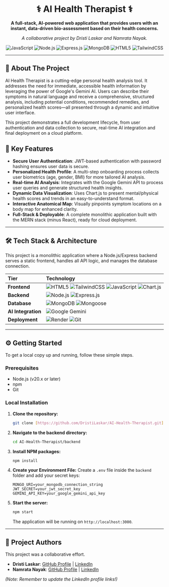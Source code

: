 <div align="center">
  <br/>
  <h1>⚕️ AI Health Therapist ⚕️</h1>
  <p>
    <b>A full-stack, AI-powered web application that provides users with an instant, data-driven bio-assessment based on their health concerns.</b>
  </p>
  <p>
    <i>A collaborative project by Dristi Laskar and Namrata Nayak.</i>
  </p>
  
  ![JavaScript](https://img.shields.io/badge/JavaScript-ES6-F7DF1E?style=for-the-badge&logo=javascript)
  ![Node.js](https://img.shields.io/badge/Node.js-20.x-339933?style=for-the-badge&logo=node.js)
  ![Express.js](https://img.shields.io/badge/Express-4.x-000000?style=for-the-badge&logo=express)
  ![MongoDB](https://img.shields.io/badge/MongoDB-7.x-47A248?style=for-the-badge&logo=mongodb)
  ![HTML5](https://img.shields.io/badge/HTML5-E34F26?style=for-the-badge&logo=html5)
  ![TailwindCSS](https://img.shields.io/badge/Tailwind_CSS-38B2AC?style=for-the-badge&logo=tailwind-css)

</div>

---

## 🌟 About The Project

AI Health Therapist is a cutting-edge personal health analysis tool. It addresses the need for immediate, accessible health information by leveraging the power of Google's Gemini AI. Users can describe their symptoms in natural language and receive a comprehensive, structured analysis, including potential conditions, recommended remedies, and personalized health scores—all presented through a dynamic and intuitive user interface.

This project demonstrates a full development lifecycle, from user authentication and data collection to secure, real-time AI integration and final deployment on a cloud platform.



## 🚀 Key Features

* **Secure User Authentication**: JWT-based authentication with password hashing ensures user data is secure.
* **Personalized Health Profile**: A multi-step onboarding process collects user biometrics (age, gender, BMI) for more tailored AI analysis.
* **Real-time AI Analysis**: Integrates with the Google Gemini API to process user queries and generate structured health insights.
* **Dynamic Data Visualization**: Uses Chart.js to present mental/physical health scores and trends in an easy-to-understand format.
* **Interactive Anatomical Map**: Visually pinpoints symptom locations on a body map for enhanced clarity.
* **Full-Stack & Deployable**: A complete monolithic application built with the MERN stack (minus React), ready for cloud deployment.

---

## 🛠️ Tech Stack & Architecture

This project is a monolithic application where a Node.js/Express backend serves a static frontend, handles all API logic, and manages the database connection.

| Tier | Technology |
| :--- | :--- |
| **Frontend** | ![HTML5](https://img.shields.io/badge/HTML5-E34F26?style=flat-square&logo=html5) ![TailwindCSS](https://img.shields.io/badge/Tailwind_CSS-38B2AC?style=flat-square&logo=tailwind-css) ![JavaScript](https://img.shields.io/badge/JavaScript-F7DF1E?style=flat-square&logo=javascript) ![Chart.js](https://img.shields.io/badge/Chart.js-FF6384?style=flat-square&logo=chart.js) |
| **Backend** | ![Node.js](https://img.shields.io/badge/Node.js-339933?style=flat-square&logo=node.js) ![Express.js](https://img.shields.io/badge/Express-000000?style=flat-square&logo=express) |
| **Database** | ![MongoDB](https://img.shields.io/badge/MongoDB-47A248?style=flat-square&logo=mongodb) ![Mongoose](https://img.shields.io/badge/Mongoose-880000?style=flat-square) |
| **AI Integration**| ![Google Gemini](https://img.shields.io/badge/Google_Gemini-4285F4?style=flat-square&logo=google) |
| **Deployment** | ![Render](https://img.shields.io/badge/Render-4A90E2?style=flat-square&logo=render) ![Git](https://img.shields.io/badge/Git-F05032?style=flat-square&logo=git) |

---

## ⚙️ Getting Started

To get a local copy up and running, follow these simple steps.

### Prerequisites

* Node.js (v20.x or later)
* npm
* Git

### Local Installation

1.  **Clone the repository:**
    ```bash
    git clone [https://github.com/DristiLaskar/AI-Health-Therapist.git](https://github.com/DristiLaskar/AI-Health-Therapist.git)
    ```

2.  **Navigate to the backend directory:**
    ```bash
    cd AI-Health-Therapist/backend
    ```

3.  **Install NPM packages:**
    ```bash
    npm install
    ```

4.  **Create your Environment File:**
    Create a `.env` file inside the `backend` folder and add your secret keys:
    ```env
    MONGO_URI=your_mongodb_connection_string
    JWT_SECRET=your_jwt_secret_key
    GEMINI_API_KEY=your_google_gemini_api_key
    ```

5.  **Start the server:**
    ```bash
    npm start
    ```
    The application will be running on `http://localhost:3000`.

---

## 👥 Project Authors

This project was a collaborative effort.

* **Dristi Laskar**: [GitHub Profile](https://github.com/DristiLaskar) | [LinkedIn](https://www.linkedin.com/in/your-username/)
* **Namrata Nayak**: [GitHub Profile](https://github.com/NamrataNayak) | [LinkedIn](https://www.linkedin.com/in/her-username/)

*(Note: Remember to update the LinkedIn profile links!)*

